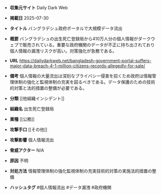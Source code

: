 - **収集元サイト**
Daily Dark Web

- **掲載日**
2025-07-30

- **タイトル**
バングラデシュ政府ポータルで大規模データ流出

- **概要**
バングラデシュの出生死亡登録局から410万人分の個人情報がダークウェブで販売されている。重要な政府機関のデータが不正に持ち出されており個人情報の漏洩リスクが高い。対策強化が急務である。

- **URL**
https://dailydarkweb.net/bangladesh-government-portal-suffers-major-data-breach-4-1-million-citizens-records-allegedly-for-sale/

- **備考**
個人情報の大量流出は深刻なプライバシー侵害を招くため政府は情報管理体制の強化と監視体制の充実を図るべきである。データ保護のための技術的対策と法的措置の整備が必要である。

- **分類**
[[他組織インシデント]]

- **組織名**
出生死亡登録局

- **業種**
[[公務]]

- **攻撃手口**
[[その他]]

- **攻撃影響**
個人情報流出

- **脅威アクター**
N/A

- **原因**
不明

- **対処方法**
情報管理体制の強化監視体制の充実技術的対策の実施法的措置の整備

- **ハッシュタグ**
#個人情報流出 #データ漏洩 #政府機関
